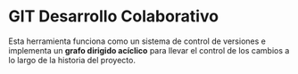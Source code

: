 # GIT Desarrollo Colaborativo
Esta herramienta funciona como un sistema de control de versiones e implementa un
__grafo dirigido acíclico__ para llevar el control de los cambios a lo largo de la historia del
proyecto.